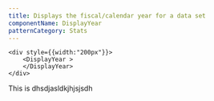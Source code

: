 ```yaml
---
title: Displays the fiscal/calendar year for a data set
componentName: DisplayYear
patternCategory: Stats
---
```


```
<div style={{width:"200px"}}>
	<DisplayYear >
	</DisplayYear>
</div>
```

This is dhsdjasldkjhjsjsdh